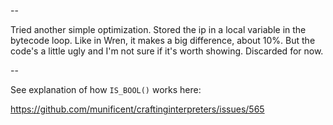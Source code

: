 
--

Tried another simple optimization. Stored the ip in a local variable in the
bytecode loop. Like in Wren, it makes a big difference, about 10%. But the
code's a little ugly and I'm not sure if it's worth showing. Discarded for now.

--

See explanation of how `IS_BOOL()` works here:

https://github.com/munificent/craftinginterpreters/issues/565
